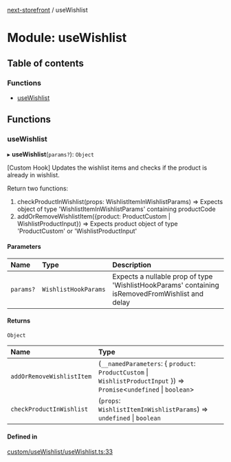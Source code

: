 [next-storefront](../README.md) / useWishlist

# Module: useWishlist

## Table of contents

### Functions

- [useWishlist](useWishlist.md#usewishlist)

## Functions

### useWishlist

▸ **useWishlist**(`params?`): `Object`

[Custom Hook] Updates the wishlist items and checks if the product is already in wishlist.

Return two functions:
1. checkProductInWishlist(props: WishlistItemInWishlistParams) => Expects object of type 'WishlistItemInWishlistParams' containing productCode
2. addOrRemoveWishlistItem({product: ProductCustom | WishlistProductInput}) => Expects product object of type 'ProductCustom' or 'WishlistProductInput'

#### Parameters

| Name | Type | Description |
| :------ | :------ | :------ |
| `params?` | `WishlistHookParams` | Expects a nullable prop of type 'WishlistHookParams' containing isRemovedFromWishlist and delay |

#### Returns

`Object`

| Name | Type |
| :------ | :------ |
| `addOrRemoveWishlistItem` | (`__namedParameters`: { `product`: `ProductCustom` \| `WishlistProductInput`  }) => `Promise`<`undefined` \| `boolean`\> |
| `checkProductInWishlist` | (`props`: `WishlistItemInWishlistParams`) => `undefined` \| `boolean` |

#### Defined in

[custom/useWishlist/useWishlist.ts:33](https://github.com/KiboSoftware/nextjs-storefront/blob/474c22ea/hooks/custom/useWishlist/useWishlist.ts#L33)
